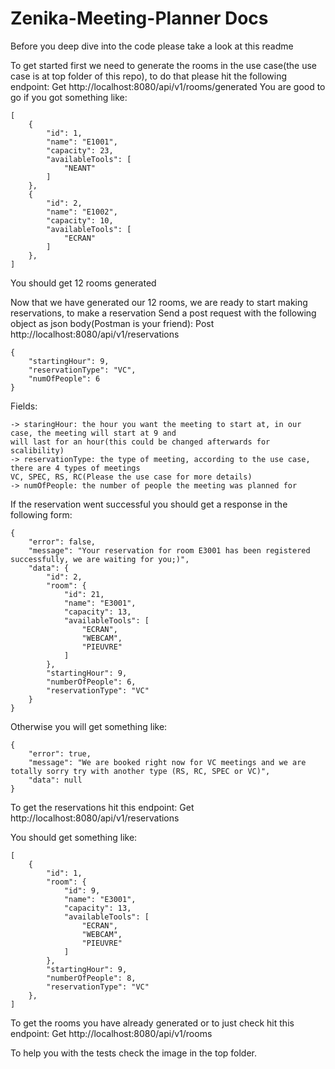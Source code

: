 # Zenika-Meeting-Planner Docs
Before you deep dive into the code please take a look at this readme

To get started first we need to generate the rooms in the use case(the use case is at top folder of this repo), 
to do that please hit the following endpoint: 
Get http://localhost:8080/api/v1/rooms/generated
You are good to go if you got something like:
```agsl
[
    {
        "id": 1,
        "name": "E1001",
        "capacity": 23,
        "availableTools": [
            "NEANT"
        ]
    },
    {
        "id": 2,
        "name": "E1002",
        "capacity": 10,
        "availableTools": [
            "ECRAN"
        ]
    },
]
```
You should get 12 rooms generated

Now that we have generated our 12 rooms, we are ready to start making reservations, to make a reservation
Send a post request with the following object as json body(Postman is your friend):
Post http://localhost:8080/api/v1/reservations
```agsl
{
    "startingHour": 9,
    "reservationType": "VC",
    "numOfPeople": 6
}
```
Fields:
```agsl
-> staringHour: the hour you want the meeting to start at, in our case, the meeting will start at 9 and 
will last for an hour(this could be changed afterwards for scalibility)
-> reservationType: the type of meeting, according to the use case, there are 4 types of meetings 
VC, SPEC, RS, RC(Please the use case for more details)
-> numOfPeople: the number of people the meeting was planned for
```

If the reservation went successful you should get a response in the following form:
```agsl
{
    "error": false,
    "message": "Your reservation for room E3001 has been registered successfully, we are waiting for you;)",
    "data": {
        "id": 2,
        "room": {
            "id": 21,
            "name": "E3001",
            "capacity": 13,
            "availableTools": [
                "ECRAN",
                "WEBCAM",
                "PIEUVRE"
            ]
        },
        "startingHour": 9,
        "numberOfPeople": 6,
        "reservationType": "VC"
    }
}
```

Otherwise you will get something like:

```agsl
{
    "error": true,
    "message": "We are booked right now for VC meetings and we are totally sorry try with another type (RS, RC, SPEC or VC)",
    "data": null
}
```

To get the reservations hit this endpoint:
Get http://localhost:8080/api/v1/reservations

You should get something like:
```agsl
[
    {
        "id": 1,
        "room": {
            "id": 9,
            "name": "E3001",
            "capacity": 13,
            "availableTools": [
                "ECRAN",
                "WEBCAM",
                "PIEUVRE"
            ]
        },
        "startingHour": 9,
        "numberOfPeople": 8,
        "reservationType": "VC"
    },
]
```

To get the rooms you have already generated or to just check hit this endpoint:
Get http://localhost:8080/api/v1/rooms

To help you with the tests check the image in the top folder.
